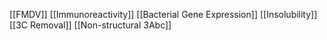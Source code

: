 [[FMDV]]
[[Immunoreactivity]]
[[Bacterial Gene Expression]]
[[Insolubility]]
[[3C Removal]]
[[Non-structural 3Abc]]
